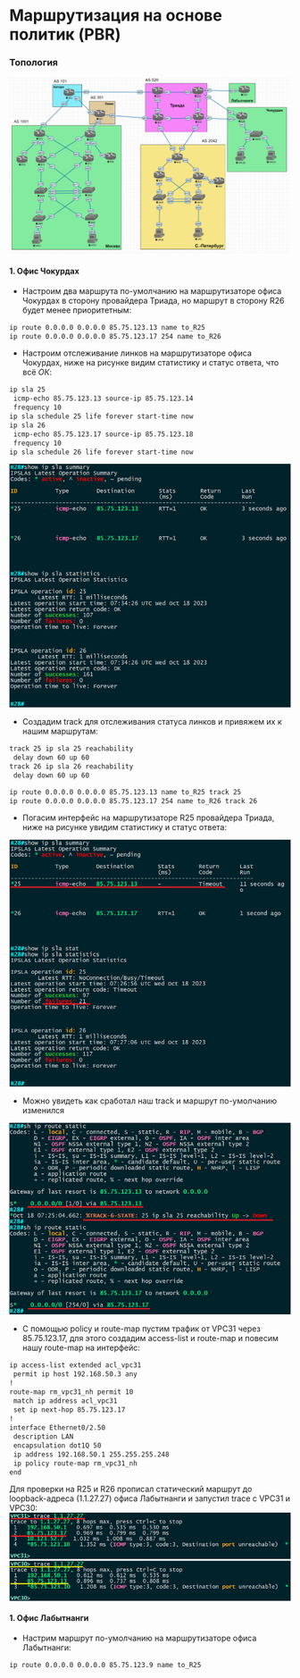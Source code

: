 # Маршрутизация на основе политик (PBR)

### Топология
![](https://github.com/devops-user/otus/blob/main/homeworks_prof/homework_11/images/topo.png)

#### 1. Офис Чокурдах
  * Настроим два маршрута по-умолчанию на маршрутизаторе офиса Чокурдах в сторону провайдера Триада, но маршрут в сторону R26 будет менее приоритетным:
```
ip route 0.0.0.0 0.0.0.0 85.75.123.13 name to_R25
ip route 0.0.0.0 0.0.0.0 85.75.123.17 254 name to_R26
```

  * Настроим отслеживание линков на маршрутизаторе офиса Чокурдах, ниже на рисунке видим статистику и статус ответа, что всё *ОК*:
```
ip sla 25
 icmp-echo 85.75.123.13 source-ip 85.75.123.14
 frequency 10
ip sla schedule 25 life forever start-time now
ip sla 26
 icmp-echo 85.75.123.17 source-ip 85.75.123.18
 frequency 10
ip sla schedule 26 life forever start-time now
```
![](https://github.com/devops-user/otus/blob/main/homeworks_prof/homework_12/images/sla_ok.png)

  * Создадим track для отслеживания статуса линков и привяжем их к нашим маршрутам:
```
track 25 ip sla 25 reachability
 delay down 60 up 60
track 26 ip sla 26 reachability
 delay down 60 up 60
```
```
ip route 0.0.0.0 0.0.0.0 85.75.123.13 name to_R25 track 25
ip route 0.0.0.0 0.0.0.0 85.75.123.17 254 name to_R26 track 26
```

  * Погасим интерфейс на маршрутизаторе R25 провайдера Триада, ниже на рисунке увидим статистику и статус ответа:

![](https://github.com/devops-user/otus/blob/main/homeworks_prof/homework_12/images/sla_nok.png)  

  * Можно увидеть как сработал наш track и маршрут по-умолчанию изменился

![](https://github.com/devops-user/otus/blob/main/homeworks_prof/homework_12/images/track.png)

  * С помощью policy и route-map пустим трафик от VPC31 через 85.75.123.17, для этого создадим access-list и route-map и повесим нашу route-map на интерфейс:
```
ip access-list extended acl_vpc31
 permit ip host 192.168.50.3 any
!
route-map rm_vpc31_nh permit 10
 match ip address acl_vpc31
 set ip next-hop 85.75.123.17
!
interface Ethernet0/2.50
 description LAN
 encapsulation dot1Q 50
 ip address 192.168.50.1 255.255.255.248
 ip policy route-map rm_vpc31_nh
end
```
Для проверки на R25 и R26 прописал статический маршрут до loopback-адреса (1.1.27.27) офиса Лабытнанги и запустил trace с VPC31 и VPC30:
![](https://github.com/devops-user/otus/blob/main/homeworks_prof/homework_12/images/trace.png)

#### 1. Офис Лабытнанги
  * Настрим маршрут по-умолчанию на маршрутизаторе офиса Лабытнанги:
```
ip route 0.0.0.0 0.0.0.0 85.75.123.9 name to_R25
```

